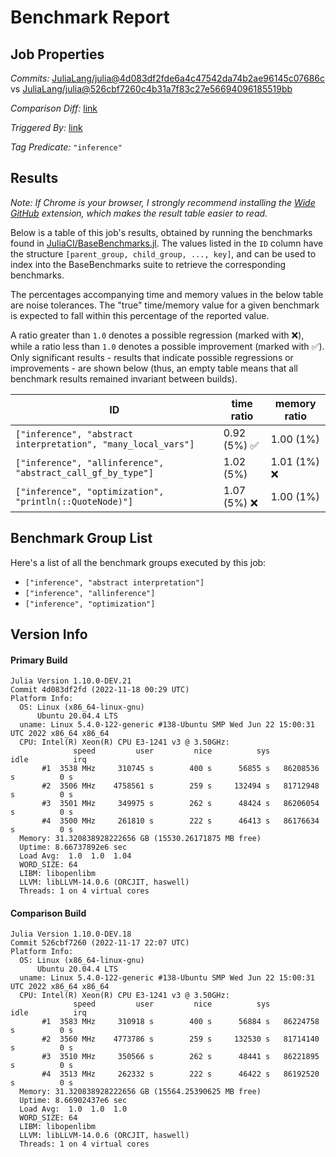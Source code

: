 # Benchmark Report

## Job Properties

*Commits:* [JuliaLang/julia@4d083df2fde6a4c47542da74b2ae96145c07686c](https://github.com/JuliaLang/julia/commit/4d083df2fde6a4c47542da74b2ae96145c07686c) vs [JuliaLang/julia@526cbf7260c4b31a7f83c27e56694096185519bb](https://github.com/JuliaLang/julia/commit/526cbf7260c4b31a7f83c27e56694096185519bb)

*Comparison Diff:* [link](https://github.com/JuliaLang/julia/compare/526cbf7260c4b31a7f83c27e56694096185519bb..4d083df2fde6a4c47542da74b2ae96145c07686c)

*Triggered By:* [link](https://github.com/JuliaLang/julia/pull/41199#issuecomment-1319488333)

*Tag Predicate:* `"inference"`

## Results

*Note: If Chrome is your browser, I strongly recommend installing the [Wide GitHub](https://chrome.google.com/webstore/detail/wide-github/kaalofacklcidaampbokdplbklpeldpj?hl=en)
extension, which makes the result table easier to read.*

Below is a table of this job's results, obtained by running the benchmarks found in
[JuliaCI/BaseBenchmarks.jl](https://github.com/JuliaCI/BaseBenchmarks.jl). The values
listed in the `ID` column have the structure `[parent_group, child_group, ..., key]`,
and can be used to index into the BaseBenchmarks suite to retrieve the corresponding
benchmarks.

The percentages accompanying time and memory values in the below table are noise tolerances. The "true"
time/memory value for a given benchmark is expected to fall within this percentage of the reported value.

A ratio greater than `1.0` denotes a possible regression (marked with :x:), while a ratio less
than `1.0` denotes a possible improvement (marked with :white_check_mark:). Only significant results - results
that indicate possible regressions or improvements - are shown below (thus, an empty table means that all
benchmark results remained invariant between builds).

| ID | time ratio | memory ratio |
|----|------------|--------------|
| `["inference", "abstract interpretation", "many_local_vars"]` | 0.92 (5%) :white_check_mark: | 1.00 (1%)  |
| `["inference", "allinference", "abstract_call_gf_by_type"]` | 1.02 (5%)  | 1.01 (1%) :x: |
| `["inference", "optimization", "println(::QuoteNode)"]` | 1.07 (5%) :x: | 1.00 (1%)  |

## Benchmark Group List

Here's a list of all the benchmark groups executed by this job:

- `["inference", "abstract interpretation"]`
- `["inference", "allinference"]`
- `["inference", "optimization"]`

## Version Info

#### Primary Build

```
Julia Version 1.10.0-DEV.21
Commit 4d083df2fd (2022-11-18 00:29 UTC)
Platform Info:
  OS: Linux (x86_64-linux-gnu)
      Ubuntu 20.04.4 LTS
  uname: Linux 5.4.0-122-generic #138-Ubuntu SMP Wed Jun 22 15:00:31 UTC 2022 x86_64 x86_64
  CPU: Intel(R) Xeon(R) CPU E3-1241 v3 @ 3.50GHz: 
              speed         user         nice          sys         idle          irq
       #1  3538 MHz     310745 s        400 s      56855 s   86208536 s          0 s
       #2  3506 MHz    4758561 s        259 s     132494 s   81712948 s          0 s
       #3  3501 MHz     349975 s        262 s      48424 s   86206054 s          0 s
       #4  3500 MHz     261810 s        222 s      46413 s   86176634 s          0 s
  Memory: 31.320838928222656 GB (15530.26171875 MB free)
  Uptime: 8.66737892e6 sec
  Load Avg:  1.0  1.0  1.04
  WORD_SIZE: 64
  LIBM: libopenlibm
  LLVM: libLLVM-14.0.6 (ORCJIT, haswell)
  Threads: 1 on 4 virtual cores

```

#### Comparison Build

```
Julia Version 1.10.0-DEV.18
Commit 526cbf7260 (2022-11-17 22:07 UTC)
Platform Info:
  OS: Linux (x86_64-linux-gnu)
      Ubuntu 20.04.4 LTS
  uname: Linux 5.4.0-122-generic #138-Ubuntu SMP Wed Jun 22 15:00:31 UTC 2022 x86_64 x86_64
  CPU: Intel(R) Xeon(R) CPU E3-1241 v3 @ 3.50GHz: 
              speed         user         nice          sys         idle          irq
       #1  3583 MHz     310918 s        400 s      56884 s   86224758 s          0 s
       #2  3560 MHz    4773786 s        259 s     132530 s   81714140 s          0 s
       #3  3510 MHz     350566 s        262 s      48441 s   86221895 s          0 s
       #4  3513 MHz     262332 s        222 s      46422 s   86192520 s          0 s
  Memory: 31.320838928222656 GB (15564.25390625 MB free)
  Uptime: 8.66902437e6 sec
  Load Avg:  1.0  1.0  1.0
  WORD_SIZE: 64
  LIBM: libopenlibm
  LLVM: libLLVM-14.0.6 (ORCJIT, haswell)
  Threads: 1 on 4 virtual cores

```
